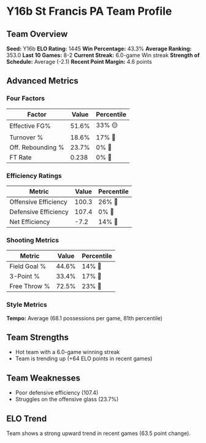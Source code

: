 # Y16b St Francis PA Team Profile
## Team Overview
**Seed:** Y16b
**ELO Rating:** 1445
**Win Percentage:** 43.3%
**Average Ranking:** 353.0
**Last 10 Games:** 8-2
**Current Streak:** 6.0-game Win streak
**Strength of Schedule:** Average (-2.1)
**Recent Point Margin:** 4.6 points

## Advanced Metrics
### Four Factors
| Factor | Value | Percentile |
|--------|-------|------------|
| Effective FG% | 51.6% | 33% 🟡 |
| Turnover % | 18.6% | 17% 🔴 |
| Off. Rebounding % | 23.7% | 0% 🔴 |
| FT Rate | 0.238 | 0% 🔴 |

### Efficiency Ratings
| Metric | Value | Percentile |
|--------|-------|------------|
| Offensive Efficiency | 100.3 | 26% 🔴 |
| Defensive Efficiency | 107.4 | 0% 🔴 |
| Net Efficiency | -7.2 | 14% 🔴 |

### Shooting Metrics
| Metric | Value | Percentile |
|--------|-------|------------|
| Field Goal % | 44.6% | 14% 🔴 |
| 3-Point % | 33.4% | 17% 🔴 |
| Free Throw % | 72.5% | 23% 🔴 |

### Style Metrics
**Tempo:** Average (68.1 possessions per game, 81th percentile)

## Team Strengths
* Hot team with a 6.0-game winning streak
* Team is trending up (+64 ELO points in recent games)

## Team Weaknesses
* Poor defensive efficiency (107.4)
* Struggles on the offensive glass (23.7%)

## ELO Trend
Team shows a strong upward trend in recent games (63.5 point change).

